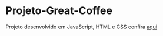 # Projeto-Great-Coffee

Projeto desenvolvido em JavaScript, HTML e CSS confira [aqui](https://marcio-brust.github.io/Projeto-Great-Coffee/Great-Coffee)
